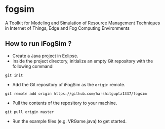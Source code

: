 # fogsim
A Toolkit for Modeling and Simulation of Resource Management Techniques in Internet of Things, Edge and Fog Computing Environments

## How to run iFogSim ?

* Create a Java project in Eclipse. 
* Inside the project directory, initialize an empty Git repository with the following command
```
git init
```
* Add the Git repository of iFogSim as the `origin` remote.
```
git remote add origin https://github.com/harshitgupta1337/fogsim
```
* Pull the contents of the repository to your machine.
```
git pull origin master
```
* Run the example files (e.g. VRGame.java) to get started. 
